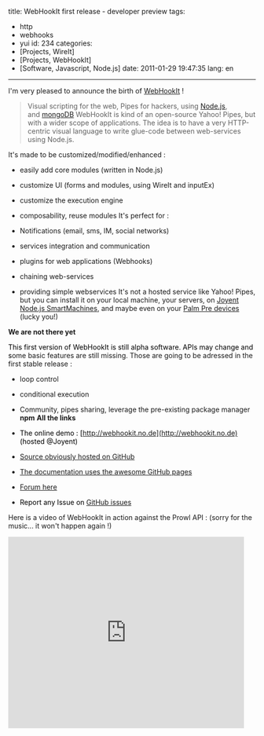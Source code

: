 title: WebHookIt first release - developer preview
tags:
- http
- webhooks
- yui
id: 234
categories:
- [Projects, WireIt]
- [Projects, WebHookIt]
- [Software, Javascript, Node.js]
date: 2011-01-29 19:47:35
lang: en
---

I'm very pleased to announce the birth of [WebHookIt](http://neyric.github.com/webhookit/) !
> Visual scripting for the web, Pipes for hackers, using [Node.js](http://nodejs.org/), and [mongoDB](http://www.mongodb.org/)
WebHookIt is kind of an open-source Yahoo! Pipes, but with a wider scope of applications. The idea is to have a very HTTP-centric visual language to write glue-code between web-services using Node.js.

It's made to be customized/modified/enhanced :

*   easily add core modules (written in Node.js)
*   customize UI (forms and modules, using WireIt and inputEx)
*   customize the execution engine
*   composability, reuse modules
It's perfect for :

*   Notifications (email, sms, IM, social networks)
*   services integration and communication
*   plugins for web applications (Webhooks)
*   chaining web-services
*   providing simple webservices
It's not a hosted service like Yahoo! Pipes, but you can install it on your local machine, your servers, on [Joyent Node.js SmartMachines](http://neyric.github.com/webhookit/docs/install_joyent.html), and maybe even on your [Palm Pre devices](http://www.precentral.net/palm-inviting-devs-node-js-meet-up-bay) (lucky you!)

**We are not there yet**

<span style="color: #000000;">This first version of WebHookIt is still alpha software. APIs may change and s</span>ome basic features are still missing. Those are going to be adressed in the first stable release :

*   loop control
*   conditional execution
*   Community, pipes sharing, leverage the pre-existing package manager **npm**
**All the links**

*   <span style="color: #000000;">The online demo : [http://webhookit.no.de](http://webhookit.no.de) (hosted @Joyent)</span>
*   <span style="color: #000000;">[Source obviously hosted on GitHub](http://github.com/neyric/webhookit)</span>
*   <span style="color: #000000;">[The documentation uses the awesome GitHub pages](http://neyric.github.com/webhookit/docs/)</span>
*   <span style="color: #000000;">[Forum here](https://groups.google.com/forum/#!forum/webhookit)</span>
*   <span style="color: #000000;">Report any Issue on [GitHub issues](https://github.com/neyric/webhookit/issues)</span>

Here is a video of WebHookIt in action against the Prowl API : (sorry for the music... it won't happen again !)

<iframe title="YouTube video player" class="youtube-player" type="text/html" width="480" height="390" src="http://www.youtube.com/embed/R94-d36g-EI" frameborder="0" allowFullScreen></iframe>